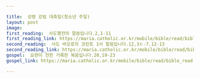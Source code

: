 ```yaml
---

title:  성령 강림 대축일(청소년 주일)
layout: post 
image:  
first_reading:  사도행전의 말씀입니다.2,1-11
first_reading_link: https://maria.catholic.or.kr/mobile/bible/read/bible_read.asp?m=1&n=133&p=37
second_reading:  사도 바오로의 코린토 1서 말씀입니다.12,3ㄷ-7.12-13
second_reading_link: https://maria.catholic.or.kr/mobile/bible/read/bible_read.asp?m=2&n=152&p=8
gospel:  요한이 전한 거룩한 복음입니다.20,19-23
gospel_link: https://maria.catholic.or.kr/mobile/bible/read/bible_read.asp?m=2&n=150&p=20

---
```


